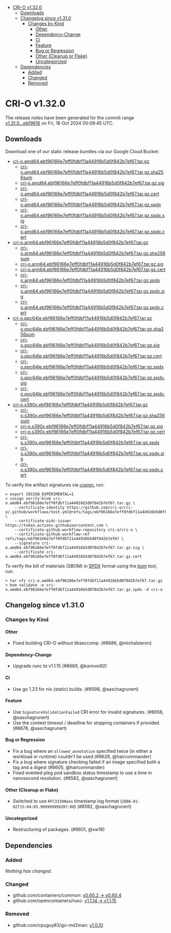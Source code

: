 - [CRI-O v1.32.0](#cri-o-v1320)
  - [Downloads](#downloads)
  - [Changelog since v1.31.0](#changelog-since-v1310)
    - [Changes by Kind](#changes-by-kind)
      - [Other](#other)
      - [Dependency-Change](#dependency-change)
      - [Ci](#ci)
      - [Feature](#feature)
      - [Bug or Regression](#bug-or-regression)
      - [Other (Cleanup or Flake)](#other-cleanup-or-flake)
      - [Uncategorized](#uncategorized)
  - [Dependencies](#dependencies)
    - [Added](#added)
    - [Changed](#changed)
    - [Removed](#removed)

# CRI-O v1.32.0

The release notes have been generated for the commit range
[v1.31.0...ebf9616](https://github.com/cri-o/cri-o/compare/v1.31.0...v1.32.0) on Fri, 18 Oct 2024 00:09:45 UTC.

## Downloads

Download one of our static release bundles via our Google Cloud Bucket:

- [cri-o.amd64.ebf96166e7eff0fdbf11a44916b5d0f842b7ef67.tar.gz](https://storage.googleapis.com/cri-o/artifacts/cri-o.amd64.ebf96166e7eff0fdbf11a44916b5d0f842b7ef67.tar.gz)
  - [cri-o.amd64.ebf96166e7eff0fdbf11a44916b5d0f842b7ef67.tar.gz.sha256sum](https://storage.googleapis.com/cri-o/artifacts/cri-o.amd64.ebf96166e7eff0fdbf11a44916b5d0f842b7ef67.tar.gz.sha256sum)
  - [cri-o.amd64.ebf96166e7eff0fdbf11a44916b5d0f842b7ef67.tar.gz.sig](https://storage.googleapis.com/cri-o/artifacts/cri-o.amd64.ebf96166e7eff0fdbf11a44916b5d0f842b7ef67.tar.gz.sig)
  - [cri-o.amd64.ebf96166e7eff0fdbf11a44916b5d0f842b7ef67.tar.gz.cert](https://storage.googleapis.com/cri-o/artifacts/cri-o.amd64.ebf96166e7eff0fdbf11a44916b5d0f842b7ef67.tar.gz.cert)
  - [cri-o.amd64.ebf96166e7eff0fdbf11a44916b5d0f842b7ef67.tar.gz.spdx](https://storage.googleapis.com/cri-o/artifacts/cri-o.amd64.ebf96166e7eff0fdbf11a44916b5d0f842b7ef67.tar.gz.spdx)
  - [cri-o.amd64.ebf96166e7eff0fdbf11a44916b5d0f842b7ef67.tar.gz.spdx.sig](https://storage.googleapis.com/cri-o/artifacts/cri-o.amd64.ebf96166e7eff0fdbf11a44916b5d0f842b7ef67.tar.gz.spdx.sig)
  - [cri-o.amd64.ebf96166e7eff0fdbf11a44916b5d0f842b7ef67.tar.gz.spdx.cert](https://storage.googleapis.com/cri-o/artifacts/cri-o.amd64.ebf96166e7eff0fdbf11a44916b5d0f842b7ef67.tar.gz.spdx.cert)
- [cri-o.arm64.ebf96166e7eff0fdbf11a44916b5d0f842b7ef67.tar.gz](https://storage.googleapis.com/cri-o/artifacts/cri-o.arm64.ebf96166e7eff0fdbf11a44916b5d0f842b7ef67.tar.gz)
  - [cri-o.arm64.ebf96166e7eff0fdbf11a44916b5d0f842b7ef67.tar.gz.sha256sum](https://storage.googleapis.com/cri-o/artifacts/cri-o.arm64.ebf96166e7eff0fdbf11a44916b5d0f842b7ef67.tar.gz.sha256sum)
  - [cri-o.arm64.ebf96166e7eff0fdbf11a44916b5d0f842b7ef67.tar.gz.sig](https://storage.googleapis.com/cri-o/artifacts/cri-o.arm64.ebf96166e7eff0fdbf11a44916b5d0f842b7ef67.tar.gz.sig)
  - [cri-o.arm64.ebf96166e7eff0fdbf11a44916b5d0f842b7ef67.tar.gz.cert](https://storage.googleapis.com/cri-o/artifacts/cri-o.arm64.ebf96166e7eff0fdbf11a44916b5d0f842b7ef67.tar.gz.cert)
  - [cri-o.arm64.ebf96166e7eff0fdbf11a44916b5d0f842b7ef67.tar.gz.spdx](https://storage.googleapis.com/cri-o/artifacts/cri-o.arm64.ebf96166e7eff0fdbf11a44916b5d0f842b7ef67.tar.gz.spdx)
  - [cri-o.arm64.ebf96166e7eff0fdbf11a44916b5d0f842b7ef67.tar.gz.spdx.sig](https://storage.googleapis.com/cri-o/artifacts/cri-o.arm64.ebf96166e7eff0fdbf11a44916b5d0f842b7ef67.tar.gz.spdx.sig)
  - [cri-o.arm64.ebf96166e7eff0fdbf11a44916b5d0f842b7ef67.tar.gz.spdx.cert](https://storage.googleapis.com/cri-o/artifacts/cri-o.arm64.ebf96166e7eff0fdbf11a44916b5d0f842b7ef67.tar.gz.spdx.cert)
- [cri-o.ppc64le.ebf96166e7eff0fdbf11a44916b5d0f842b7ef67.tar.gz](https://storage.googleapis.com/cri-o/artifacts/cri-o.ppc64le.ebf96166e7eff0fdbf11a44916b5d0f842b7ef67.tar.gz)
  - [cri-o.ppc64le.ebf96166e7eff0fdbf11a44916b5d0f842b7ef67.tar.gz.sha256sum](https://storage.googleapis.com/cri-o/artifacts/cri-o.ppc64le.ebf96166e7eff0fdbf11a44916b5d0f842b7ef67.tar.gz.sha256sum)
  - [cri-o.ppc64le.ebf96166e7eff0fdbf11a44916b5d0f842b7ef67.tar.gz.sig](https://storage.googleapis.com/cri-o/artifacts/cri-o.ppc64le.ebf96166e7eff0fdbf11a44916b5d0f842b7ef67.tar.gz.sig)
  - [cri-o.ppc64le.ebf96166e7eff0fdbf11a44916b5d0f842b7ef67.tar.gz.cert](https://storage.googleapis.com/cri-o/artifacts/cri-o.ppc64le.ebf96166e7eff0fdbf11a44916b5d0f842b7ef67.tar.gz.cert)
  - [cri-o.ppc64le.ebf96166e7eff0fdbf11a44916b5d0f842b7ef67.tar.gz.spdx](https://storage.googleapis.com/cri-o/artifacts/cri-o.ppc64le.ebf96166e7eff0fdbf11a44916b5d0f842b7ef67.tar.gz.spdx)
  - [cri-o.ppc64le.ebf96166e7eff0fdbf11a44916b5d0f842b7ef67.tar.gz.spdx.sig](https://storage.googleapis.com/cri-o/artifacts/cri-o.ppc64le.ebf96166e7eff0fdbf11a44916b5d0f842b7ef67.tar.gz.spdx.sig)
  - [cri-o.ppc64le.ebf96166e7eff0fdbf11a44916b5d0f842b7ef67.tar.gz.spdx.cert](https://storage.googleapis.com/cri-o/artifacts/cri-o.ppc64le.ebf96166e7eff0fdbf11a44916b5d0f842b7ef67.tar.gz.spdx.cert)
- [cri-o.s390x.ebf96166e7eff0fdbf11a44916b5d0f842b7ef67.tar.gz](https://storage.googleapis.com/cri-o/artifacts/cri-o.s390x.ebf96166e7eff0fdbf11a44916b5d0f842b7ef67.tar.gz)
  - [cri-o.s390x.ebf96166e7eff0fdbf11a44916b5d0f842b7ef67.tar.gz.sha256sum](https://storage.googleapis.com/cri-o/artifacts/cri-o.s390x.ebf96166e7eff0fdbf11a44916b5d0f842b7ef67.tar.gz.sha256sum)
  - [cri-o.s390x.ebf96166e7eff0fdbf11a44916b5d0f842b7ef67.tar.gz.sig](https://storage.googleapis.com/cri-o/artifacts/cri-o.s390x.ebf96166e7eff0fdbf11a44916b5d0f842b7ef67.tar.gz.sig)
  - [cri-o.s390x.ebf96166e7eff0fdbf11a44916b5d0f842b7ef67.tar.gz.cert](https://storage.googleapis.com/cri-o/artifacts/cri-o.s390x.ebf96166e7eff0fdbf11a44916b5d0f842b7ef67.tar.gz.cert)
  - [cri-o.s390x.ebf96166e7eff0fdbf11a44916b5d0f842b7ef67.tar.gz.spdx](https://storage.googleapis.com/cri-o/artifacts/cri-o.s390x.ebf96166e7eff0fdbf11a44916b5d0f842b7ef67.tar.gz.spdx)
  - [cri-o.s390x.ebf96166e7eff0fdbf11a44916b5d0f842b7ef67.tar.gz.spdx.sig](https://storage.googleapis.com/cri-o/artifacts/cri-o.s390x.ebf96166e7eff0fdbf11a44916b5d0f842b7ef67.tar.gz.spdx.sig)
  - [cri-o.s390x.ebf96166e7eff0fdbf11a44916b5d0f842b7ef67.tar.gz.spdx.cert](https://storage.googleapis.com/cri-o/artifacts/cri-o.s390x.ebf96166e7eff0fdbf11a44916b5d0f842b7ef67.tar.gz.spdx.cert)

To verify the artifact signatures via [cosign](https://github.com/sigstore/cosign), run:

```console
> export COSIGN_EXPERIMENTAL=1
> cosign verify-blob cri-o.amd64.ebf96166e7eff0fdbf11a44916b5d0f842b7ef67.tar.gz \
    --certificate-identity https://github.com/cri-o/cri-o/.github/workflows/test.yml@refs/tags/ebf96166e7eff0fdbf11a44916b5d0f842b7ef67 \
    --certificate-oidc-issuer https://token.actions.githubusercontent.com \
    --certificate-github-workflow-repository cri-o/cri-o \
    --certificate-github-workflow-ref refs/tags/ebf96166e7eff0fdbf11a44916b5d0f842b7ef67 \
    --signature cri-o.amd64.ebf96166e7eff0fdbf11a44916b5d0f842b7ef67.tar.gz.sig \
    --certificate cri-o.amd64.ebf96166e7eff0fdbf11a44916b5d0f842b7ef67.tar.gz.cert
```

To verify the bill of materials (SBOM) in [SPDX](https://spdx.org) format using the [bom](https://sigs.k8s.io/bom) tool, run:

```console
> tar xfz cri-o.amd64.ebf96166e7eff0fdbf11a44916b5d0f842b7ef67.tar.gz
> bom validate -e cri-o.amd64.ebf96166e7eff0fdbf11a44916b5d0f842b7ef67.tar.gz.spdx -d cri-o
```

## Changelog since v1.31.0

### Changes by Kind

#### Other
 - Fixed building CRI-O without libseccomp. (#8686, @michalsieron)

#### Dependency-Change
 - Upgrade runc to v1.1.15 (#8669, @kannon92)

#### Ci
 - Use go 1.23 for nix (static) builds. (#8598, @saschagrunert)

#### Feature
 - Use `SignatureValidationFailed` CRI error for invalid signatures. (#8656, @saschagrunert)
 - Use the context timeout / deadline for stopping containers if provided. (#8678, @saschagrunert)

#### Bug or Regression
 - Fix a bug where an `allowed_annotation` specified twice (in either a workload or runtime) couldn't be used (#8628, @haircommander)
 - Fix a bug where signature checking failed if an image specified both a tag and a digest (#8605, @haircommander)
 - Fixed evented pleg pod sandbox status timestamp to use a time in nanosecond resolution. (#8582, @saschagrunert)

#### Other (Cleanup or Flake)
 - Switched to use `RFC3339Nano` timestamp log format (`2006-01-02T15:04:05.999999999Z07:00`) (#8592, @saschagrunert)

#### Uncategorized
 - Restructuring of packages. (#8601, @xw19)

## Dependencies

### Added
_Nothing has changed._

### Changed
- github.com/containers/common: [v0.60.2 → v0.60.4](https://github.com/containers/common/compare/v0.60.2...v0.60.4)
- github.com/opencontainers/runc: [v1.1.14 → v1.1.15](https://github.com/opencontainers/runc/compare/v1.1.14...v1.1.15)

### Removed
- github.com/cpuguy83/go-md2man: [v1.0.10](https://github.com/cpuguy83/go-md2man/tree/v1.0.10)
